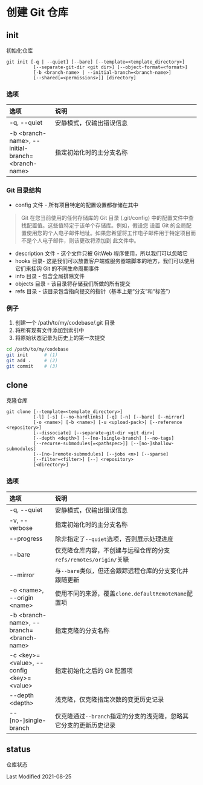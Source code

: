 # 创建 Git 仓库

## init

初始化仓库

```
git init [-q | --quiet] [--bare] [--template=<template_directory>]
          [--separate-git-dir <git dir>] [--object-format=<format>]
          [-b <branch-name> | --initial-branch=<branch-name>]
          [--shared[=<permissions>]] [directory]
```

### 选项

<style>
table th:first-of-type {
    width: 24%;
}
</style>

| 选项                                                 | 说明                     |
| :--------------------------------------------------- | :----------------------- |
| -q, --quiet                                          | 安静模式，仅输出错误信息 |
| -b \<branch-name\>, --initial-branch=\<branch-name\> | 指定初始化时的主分支名称 |

### Git 目录结构

- config 文件 - 所有项目特定的配置设置都存储在其中

> Git 在您当前使用的任何存储库的 Git 目录 (.git/config) 中的配置文件中查找配置值。这些值特定于该单个存储库。例如，假设您
> 设置 Git 的全局配置使用您的个人电子邮件地址。如果您希望将工作电子邮件用于特定项目而不是个人电子邮件，则该更改将添加到
> 此文件中。

- description 文件 - 这个文件只被 GitWeb 程序使用，所以我们可以忽略它
- hooks 目录- 这是我们可以放置客户端或服务器端脚本的地方，我们可以使用它们来挂钩 Git 的不同生命周期事件
- info 目录 - 包含全局排除文件
- objects 目录 - 该目录将存储我们所做的所有提交
- refs 目录 - 该目录包含指向提交的指针（基本上是“分支”和“标签”）

### 例子

1. 创建一个 /path/to/my/codebase/.git 目录
2. 将所有现有文件添加到索引中
3. 将原始状态记录为历史上的第一次提交

```bash
cd /path/to/my/codebase
git init      # (1)
git add .     # (2)
git commit    # (3)
```

## clone

克隆仓库

```
git clone [--template=<template_directory>]
          [-l] [-s] [--no-hardlinks] [-q] [-n] [--bare] [--mirror]
          [-o <name>] [-b <name>] [-u <upload-pack>] [--reference <repository>]
          [--dissociate] [--separate-git-dir <git dir>]
          [--depth <depth>] [--[no-]single-branch] [--no-tags]
          [--recurse-submodules[=<pathspec>]] [--[no-]shallow-submodules]
          [--[no-]remote-submodules] [--jobs <n>] [--sparse]
          [--filter=<filter>] [--] <repository>
          [<directory>]
```

### 选项

| 选项                                             | 说明                                                               |
| :----------------------------------------------- | :----------------------------------------------------------------- |
| -q, --quiet                                      | 安静模式，仅输出错误信息                                           |
| -v, --verbose                                    | 指定初始化时的主分支名称                                           |
| --progress                                       | 除非指定了`--quiet`选项，否则展示处理进度                          |
| --bare                                           | 仅克隆仓库内容，不创建与远程仓库的分支`refs/remotes/origin/`关联   |
| --mirror                                         | 与`--bare`类似，但还会跟踪远程仓库的分支变化并跟随更新             |
| -o \<name\>, --origin \<name\>                   | 使用不同的来源，覆盖`clone.defaultRemoteName`配置项                |
| -b \<branch-name\>, --branch=\<branch-name\>     | 指定克隆的分支名称                                                 |
| -c \<key\>=\<value\>, --config \<key\>=\<value\> | 指定初始化之后的 Git 配置项                                        |
| --depth \<depth\>                                | 浅克隆，仅克隆指定次数的变更历史记录                               |
| --[no-]single-branch                             | 仅克隆通过`--branch`指定的分支的浅克隆，忽略其它分支的更新历史记录 |

## status

仓库状态

Last Modified 2021-08-25

